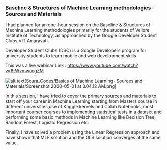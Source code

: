 ### Baseline & Structures of Machine Learning methodologies - Sources and Materials

I  had planned for an one-hour session on the Baseline & Structures of Machine Learning methodologies primarily for the students of Vellore Institute of Technology, as approached by the Google Developer Student Clubs VIT Amaravati.

Developer Student Clubs (DSC) is a Google Developers program for university students to learn mobile and web development skills

This was a live webinar Link : https://www.youtube.com/watch?v=6rWvmwucgZM

![alt text](https://github.com/souradip-chakraborty/Soura_Codes/blob/master)[Soura_Codes/Basics of Machine Learning- Sources and Materials/Screenshot 2020-05-01 at 3.04.12 AM.png]


In this session, I have tried to cover the primary sources and materials to start off your career in Machine Learning starting from Masters course in different universities,use of Kaggle kernels and Colab Notebooks, most important courser courses to implementing statistical tests in a dataset and performing  some basic methods in Machine Learning like Decision Tree, Random Forest, Logistic Regression etc.

Finally, I have solved a problem using the Linear Regression approach and have shown that MLE solution and the OLS solution converges at the same value.
